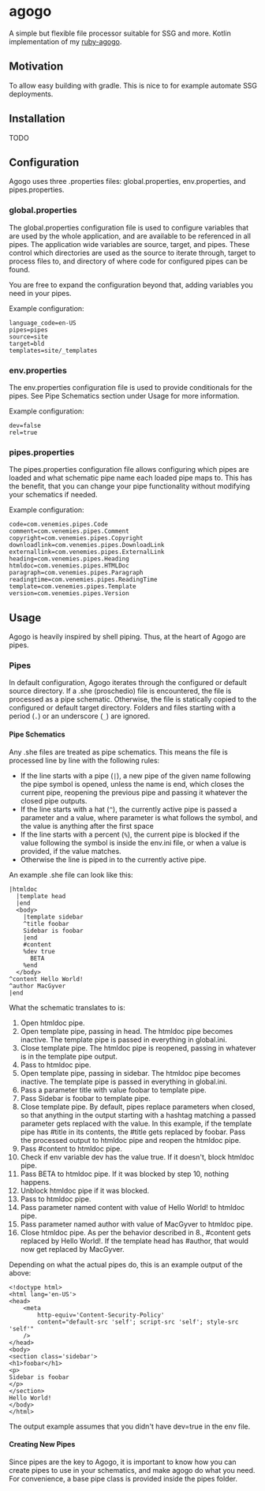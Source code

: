 # agogo
A simple but flexible file processor suitable for SSG and more. Kotlin implementation of my [ruby-agogo](https://tmmvn/ruby-agogo).

## Motivation
To allow easy building with gradle. This is nice to for example automate SSG deployments.

## Installation
TODO

## Configuration
Agogo uses three .properties files: global.properties, env.properties, and
pipes.properties.

### global.properties
The global.properties configuration file is used to configure variables that are used
by the whole application, and are available to be referenced in all pipes. The
application wide variables are source, target, and pipes. These control which
directories are used as the source to iterate through, target to process files
to, and directory of where code for configured pipes can be found.

You are free to expand the configuration beyond that, adding variables you need
in your pipes.

Example configuration:
```
language_code=en-US
pipes=pipes
source=site
target=bld
templates=site/_templates
```

### env.properties
The env.properties configuration file is used to provide conditionals for the pipes.
See Pipe Schematics section under Usage for more information.

Example configuration:
```
dev=false
rel=true
```

### pipes.properties
The pipes.properties configuration file allows configuring which pipes are loaded and
what schematic pipe name each loaded pipe maps to. This has the benefit, that
you can change your pipe functionality without modifying your schematics if
needed.

Example configuration:
```
code=com.venemies.pipes.Code
comment=com.venemies.pipes.Comment
copyright=com.venemies.pipes.Copyright
downloadlink=com.venemies.pipes.DownloadLink
externallink=com.venemies.pipes.ExternalLink
heading=com.venemies.pipes.Heading
htmldoc=com.venemies.pipes.HTMLDoc
paragraph=com.venemies.pipes.Paragraph
readingtime=com.venemies.pipes.ReadingTime
template=com.venemies.pipes.Template
version=com.venemies.pipes.Version
```

## Usage
Agogo is heavily inspired by shell piping. Thus, at the heart of Agogo are
pipes.

### Pipes
In default configuration, Agogo iterates through the configured or default
source directory. If a .she (proschedio) file is encountered, the file is
processed as a pipe schematic. Otherwise, the file is statically copied to
the configured or default target directory. Folders and files starting with
a period (```.```) or an underscore (```_```) are ignored.

#### Pipe Schematics
Any .she files are treated as pipe schematics. This means the file is processed
line by line with the following rules:
- If the line starts with a pipe (```|```), a new pipe of the given name
following the pipe symbol is opened, unless the name is end, which closes the
current pipe, reopening the previous pipe and passing it whatever the closed
pipe outputs.
- If the line starts with a hat (```^```), the currently active pipe is passed
a parameter and a value, where parameter is what follows the symbol, and the
value is anything after the first space
- If the line starts with a percent (```%```), the current pipe is blocked if
the value following the symbol is inside the env.ini file, or when a value is
provided, if the value matches.
- Otherwise the line is piped in to the currently active pipe.

An example .she file can look like this:
```
|htmldoc
  |template head
  |end
  <body>
    |template sidebar
    ^title foobar
    Sidebar is foobar
    |end
    #content
    %dev true
      BETA
    %end
  </body>
^content Hello World!
^author MacGyver
|end
```

What the schematic translates to is:
1. Open htmldoc pipe.
2. Open template pipe, passing in head. The htmldoc pipe becomes inactive. The
template pipe is passed in everything in global.ini.
3. Close template pipe. The htmldoc pipe is reopened, passing in whatever is in
the template pipe output.
4. Pass <body> to htmldoc pipe.
5. Open template pipe, passing in sidebar. The htmldoc pipe becomes inactive.
The template pipe is passed in everything in global.ini.
6. Pass a parameter title with value foobar to template pipe.
7. Pass Sidebar is foobar to template pipe.
8. Close template pipe. By default, pipes replace parameters when closed, so
that anything in the output starting with a hashtag matching a passed parameter
gets replaced with the value. In this example, if the template pipe has #title
in its contents, the #title gets replaced by foobar. Pass the processed output
to htmldoc pipe and reopen the htmldoc pipe.
9. Pass #content to htmldoc pipe.
10. Check if env variable dev has the value true. If it doesn't, block htmldoc
pipe.
11. Pass BETA to htmldoc pipe. If it was blocked by step 10, nothing happens.
12. Unblock htmldoc pipe if it was blocked.
13. Pass </body> to htmldoc pipe.
14. Pass parameter named content with value of Hello World! to htmldoc pipe.
15. Pass parameter named author with value of MacGyver to htmldoc pipe.
16. Close htmldoc pipe. As per the behavior described in 8., #content gets
replaced by Hello World!. If the template head has #author, that would now get
replaced by MacGyver.

Depending on what the actual pipes do, this is an example output of the above:
```
<!doctype html>
<html lang='en-US'>
<head>
	<meta
		http-equiv='Content-Security-Policy'
		content="default-src 'self'; script-src 'self'; style-src 'self'"
	/>
</head>
<body>
<section class='sidebar'>
<h1>foobar</h1>
<p>
Sidebar is foobar
</p>
</section>
Hello World!
</body>
</html>
```

The output example assumes that you didn't have dev=true in the env file.

#### Creating New Pipes
Since pipes are the key to Agogo, it is important to know how you can create
pipes to use in your schematics, and make agogo do what you need. For
convenience, a base pipe class is provided inside the pipes folder.
